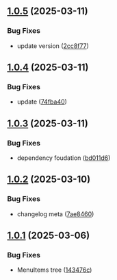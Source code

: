 ## [1.0.5](https://github.com/KhanhTQ-hub/com.ktgame.core/compare/v1.0.4...v1.0.5) (2025-03-11)


### Bug Fixes

* update version ([2cc8f77](https://github.com/KhanhTQ-hub/com.ktgame.core/commit/2cc8f77000c4790f472ef80d143fb1fda0b72986))

## [1.0.4](https://github.com/KhanhTQ-hub/com.ktgame.core/compare/v1.0.3...v1.0.4) (2025-03-11)


### Bug Fixes

* update ([74fba40](https://github.com/KhanhTQ-hub/com.ktgame.core/commit/74fba40226562efc45c0446b3b4d156c49a6455e))

## [1.0.3](https://github.com/KhanhTQ-hub/com.ktgame.core/compare/v1.0.2...v1.0.3) (2025-03-11)


### Bug Fixes

* dependency foudation ([bd011d6](https://github.com/KhanhTQ-hub/com.ktgame.core/commit/bd011d65ce00dddf25fa59d12081e9e6b5d0563e))

## [1.0.2](https://github.com/KhanhTQ-hub/com.ktgame.core/compare/v1.0.1...v1.0.2) (2025-03-10)


### Bug Fixes

* changelog meta ([7ae8460](https://github.com/KhanhTQ-hub/com.ktgame.core/commit/7ae8460ef5dc8e5f69c7cef2ef2007764ca220b2))

## [1.0.1](https://github.com/KhanhTQ-hub/com.ktgame.core/compare/v1.0.0...v1.0.1) (2025-03-06)


### Bug Fixes

* MenuItems tree ([143476c](https://github.com/KhanhTQ-hub/com.ktgame.core/commit/143476cb40ee60ff9d461a49436f372c002810d0))

